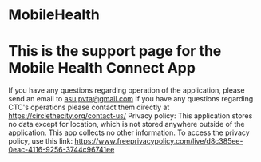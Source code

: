 # MobileHealth 
# This is the support page for the Mobile Health Connect App
If you have any questions regarding operation of the application, please send an email to asu.pvta@gmail.com
If you have any questions regarding CTC's operations please contact them directly at https://circlethecity.org/contact-us/
Privacy policy: This application stores no data except for location, which is not stored anywhere outside of the application. 
This app collects no other information. To access the privacy policy, use this link: https://www.freeprivacypolicy.com/live/d8c385ee-0eac-4116-9256-3744c96741ee
